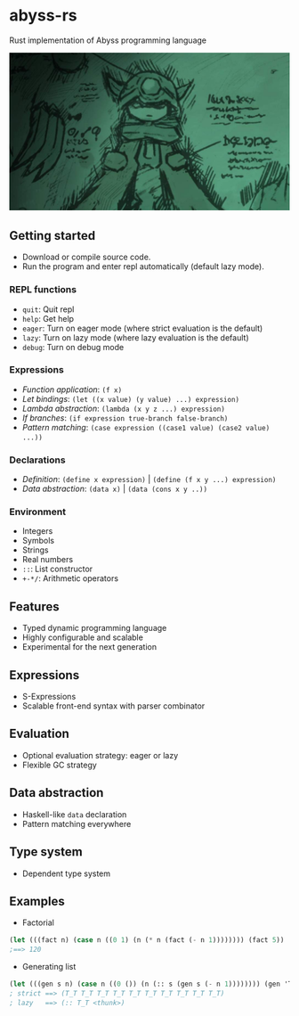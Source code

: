 # abyss-rs
Rust implementation of Abyss programming language

![Made in abyss](./img/made-in-abyss.jpg)

## Getting started
- Download or compile source code.
- Run the program and enter repl automatically (default lazy mode).

### REPL functions
- `quit`: Quit repl
- `help`: Get help
- `eager`: Turn on eager mode (where strict evaluation is the default)
- `lazy`: Turn on lazy mode (where lazy evaluation is the default)
- `debug`: Turn on debug mode

### Expressions
- *Function application*: `(f x)`
- *Let bindings*: `(let ((x value) (y value) ...) expression)`
- *Lambda abstraction*: `(lambda (x y z ...) expression)`
- *If branches*: `(if expression true-branch false-branch)`
- *Pattern matching*: `(case expression ((case1 value) (case2 value) ...))`

### Declarations
- *Definition*: `(define x expression)` | `(define (f x y ...) expression)`
- *Data abstraction*: `(data x)` | `(data (cons x y ..))`

### Environment
- Integers
- Symbols
- Strings
- Real numbers
- `::`: List constructor
- `+-*/`: Arithmetic operators


## Features
- Typed dynamic programming language
- Highly configurable and scalable
- Experimental for the next generation

## Expressions
- S-Expressions
- Scalable front-end syntax with parser combinator

## Evaluation
- Optional evaluation strategy: eager or lazy
- Flexible GC strategy

## Data abstraction
- Haskell-like `data` declaration
- Pattern matching everywhere

## Type system
- Dependent type system

## Examples
- Factorial
```scheme
(let (((fact n) (case n ((0 1) (n (* n (fact (- n 1)))))))) (fact 5))
;==> 120
```

- Generating list
```scheme
(let (((gen s n) (case n ((0 ()) (n (:: s (gen s (- n 1)))))))) (gen 'T_T 10))
; strict ==> (T_T T_T T_T T_T T_T T_T T_T T_T T_T T_T)
; lazy   ==> (:: T_T <thunk>)
```